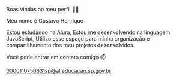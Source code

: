 Boas vindas ao meu perfil 💙💙

Meu nome é Gustavo Henrique

Estou estudando na Alura, 
Estou me desenvolvendo na linguagem JavaScript, 
Utilizo esse espaço para minha organização e compartilhamento dos meu projetos desenvolvidos.

Você pode entrar em contato comigo 📫

0000110756631sp@al.educacao.sp.gov.br
